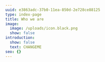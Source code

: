 ```yaml
---
uuid: e3863adc-37b0-11ea-850d-2e728ce88125
type: index-page
title: Who we are
image:
  image: /uploads/icon.black.png
  show: false
introduction:
  show: false
  text: CHANGEME
seo: {}
---
```


